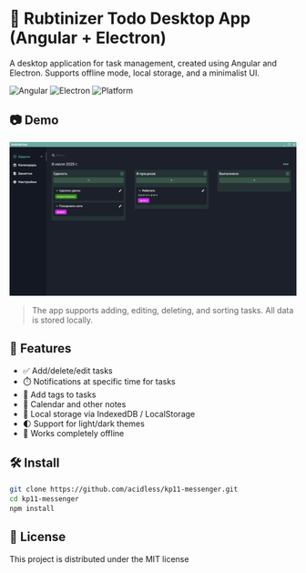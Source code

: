 # 📝 Rubtinizer Todo Desktop App (Angular + Electron)

A desktop application for task management, created using Angular and Electron. Supports offline mode, local storage, and a minimalist UI.

![Angular](https://img.shields.io/badge/Angular-DD0031?style=for-the-badge&logo=angular&logoColor=white)
![Electron](https://img.shields.io/badge/Electron-2C2E3B?style=for-the-badge&logo=electron&logoColor=9FEAF9)
![Platform](https://img.shields.io/badge/platform-win-lightgrey?style=for-the-badge)

## 📷 Demo

![UI](./assets/screenshot.png)

> The app supports adding, editing, deleting, and sorting tasks. All data is stored locally.

## 🚀 Features

- ✅ Add/delete/edit tasks
- ⏱️ Notifications at specific time for tasks
- 📌 Add tags to tasks
- 📅 Calendar and other notes
- 💾 Local storage via IndexedDB / LocalStorage
- 🌓 Support for light/dark themes
- 🔋 Works completely offline

## 🛠 Install

```bash
git clone https://github.com/acidless/kp11-messenger.git
cd kp11-messenger
npm install
```

## 📝 License

This project is distributed under the MIT license
